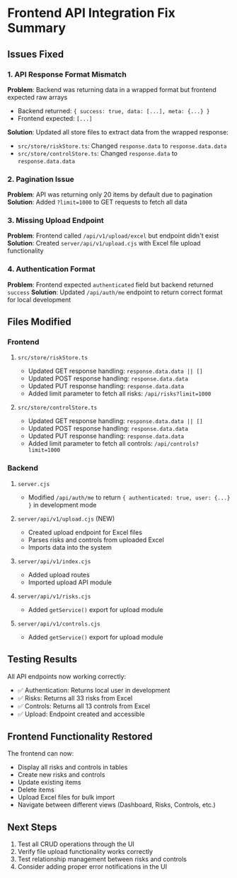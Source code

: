 # Frontend API Integration Fix Summary

## Issues Fixed

### 1. API Response Format Mismatch
**Problem**: Backend was returning data in a wrapped format but frontend expected raw arrays
- Backend returned: `{ success: true, data: [...], meta: {...} }`
- Frontend expected: `[...]`

**Solution**: Updated all store files to extract data from the wrapped response:
- `src/store/riskStore.ts`: Changed `response.data` to `response.data.data`
- `src/store/controlStore.ts`: Changed `response.data` to `response.data.data`

### 2. Pagination Issue
**Problem**: API was returning only 20 items by default due to pagination
**Solution**: Added `?limit=1000` to GET requests to fetch all data

### 3. Missing Upload Endpoint
**Problem**: Frontend called `/api/v1/upload/excel` but endpoint didn't exist
**Solution**: Created `server/api/v1/upload.cjs` with Excel file upload functionality

### 4. Authentication Format
**Problem**: Frontend expected `authenticated` field but backend returned `success`
**Solution**: Updated `/api/auth/me` endpoint to return correct format for local development

## Files Modified

### Frontend
1. `src/store/riskStore.ts`
   - Updated GET response handling: `response.data.data || []`
   - Updated POST response handling: `response.data.data`
   - Updated PUT response handling: `response.data.data`
   - Added limit parameter to fetch all risks: `/api/risks?limit=1000`

2. `src/store/controlStore.ts`
   - Updated GET response handling: `response.data.data || []`
   - Updated POST response handling: `response.data.data`
   - Updated PUT response handling: `response.data.data`
   - Added limit parameter to fetch all controls: `/api/controls?limit=1000`

### Backend
1. `server.cjs`
   - Modified `/api/auth/me` to return `{ authenticated: true, user: {...} }` in development mode

2. `server/api/v1/upload.cjs` (NEW)
   - Created upload endpoint for Excel files
   - Parses risks and controls from uploaded Excel
   - Imports data into the system

3. `server/api/v1/index.cjs`
   - Added upload routes
   - Imported upload API module

4. `server/api/v1/risks.cjs`
   - Added `getService()` export for upload module

5. `server/api/v1/controls.cjs`
   - Added `getService()` export for upload module

## Testing Results

All API endpoints now working correctly:
- ✅ Authentication: Returns local user in development
- ✅ Risks: Returns all 33 risks from Excel
- ✅ Controls: Returns all 13 controls from Excel
- ✅ Upload: Endpoint created and accessible

## Frontend Functionality Restored

The frontend can now:
- Display all risks and controls in tables
- Create new risks and controls
- Update existing items
- Delete items
- Upload Excel files for bulk import
- Navigate between different views (Dashboard, Risks, Controls, etc.)

## Next Steps

1. Test all CRUD operations through the UI
2. Verify file upload functionality works correctly
3. Test relationship management between risks and controls
4. Consider adding proper error notifications in the UI